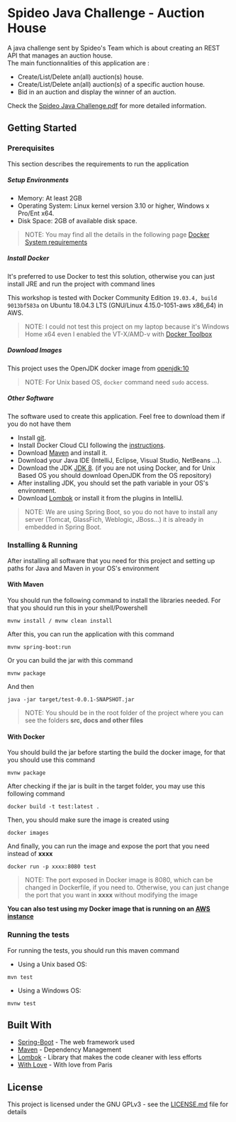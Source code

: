 # Spideo Java Challenge - Auction House

A java challenge sent by Spideo's Team which is about creating an REST API that manages an auction house.<br>The main functionnalities of this application are :
  
* Create/List/Delete an(all) auction(s) house.
* Create/List/Delete an(all) auction(s) of a specific auction house.
* Bid in an auction and display the winner of an auction.

Check the [Spideo Java Challenge.pdf](docs/Spideo_Java_Challenge.pdf) for more detailed information.

## Getting Started

### Prerequisites

This section describes the requirements to run the application

##### Setup Environments

* Memory: At least 2GB
* Operating System: Linux kernel version 3.10 or higher, Windows x Pro/Ent x64.
* Disk Space: 2GB of available disk space.

> NOTE: You may find all the details in the following page [Docker System requirements](https://docs.docker.com/datacenter/ucp/1.1/installation/system-requirements/)

##### Install Docker

It's preferred to use Docker to test this solution, otherwise you can just install JRE and run the project with command lines

This workshop is tested with Docker Community Edition `19.03.4, build 9013bf583a` on Ubuntu 18.04.3 LTS (GNU/Linux 4.15.0-1051-aws x86_64) in AWS.

> NOTE: I could not test this project on my laptop because it's Windows Home x64 even I enabled the VT-X/AMD-v with [Docker Toolbox](https://docs.docker.com/toolbox/toolbox_install_windows/)

##### Download Images
This project uses the OpenJDK docker image from [openjdk:10](https://hub.docker.com/_/openjdk)

> NOTE: For Unix based OS, `docker` command need `sudo` access.

##### Other Software

The software used to create this application. Feel free to download them if you do not have them

* Install [git](https://git-scm.com/).
* Install Docker Cloud CLI following the [instructions](https://docs.docker.com/docker-cloud/installing-cli/).
* Download [Maven](https://maven.apache.org/download.cgi) and install it.
* Download your Java IDE (IntelliJ, Eclipse, Visual Studio, NetBeans ...).
* Download the JDK [JDK 8](https://www.oracle.com/technetwork/java/javase/downloads/jdk8-downloads-2133151.html).
(if you are not using Docker, and for Unix Based OS you should download OpenJDK from the OS repository)
* After installing JDK, you should set the path variable in your OS's environment.
* Download [Lombok](https://projectlombok.org/download) or install it from the plugins in IntelliJ.
> NOTE: We are using Spring Boot, so you do not have to install any server (Tomcat, GlassFich, Weblogic, JBoss...) it is already in embedded in Spring Boot.

### Installing & Running

After installing all software that you need for this project and setting up paths for Java and Maven in your OS's environment

#### With Maven 
You should run the following command to install the libraries needed. For that you should run this in your shell/Powershell
```
mvnw install / mvnw clean install
```
After this, you can run the application with this command
```
mvnw spring-boot:run
```
Or you can build the jar with this command
```
mvnw package 
```
And then 
```
java -jar target/test-0.0.1-SNAPSHOT.jar
```
>NOTE: You should be in the root folder of the project where you can see the folders **src, docs and other files**

#### With Docker

You should build the jar before starting the build the docker image, for that you should use this command
```
mvnw package
```
After checking if the jar is built in the target folder, you may use this following command
```
docker build -t test:latest .
```
Then, you should make sure the image is created using
```
docker images
```
And finally, you can run the image and expose the port that you need instead of **xxxx** 
```
docker run -p xxxx:8080 test
```
>NOTE: The port exposed in Docker image is 8080, which can be changed in Dockerfile, if you need to. Otherwise, you can just change the port that you want in **xxxx** without modifying the image

**You can also test using my Docker image that is running on an [AWS instance](http://13.48.136.181:8080/api/)**

### Running the tests

For running the tests, you should run this maven command
* Using a Unix based OS: 
```
mvn test
```
* Using a Windows OS:
```
mvnw test
```

## Built With

* [Spring-Boot](https://spring.io/projects/spring-boot) - The web framework used
* [Maven](https://maven.apache.org/) - Dependency Management
* [Lombok](https://projectlombok.org/) - Library that makes the code cleaner with less efforts
* [With Love](https://github.com/Amraneze) - With love from Paris

## License

This project is licensed under the GNU GPLv3 - see the [LICENSE.md](LICENSE.md) file for details